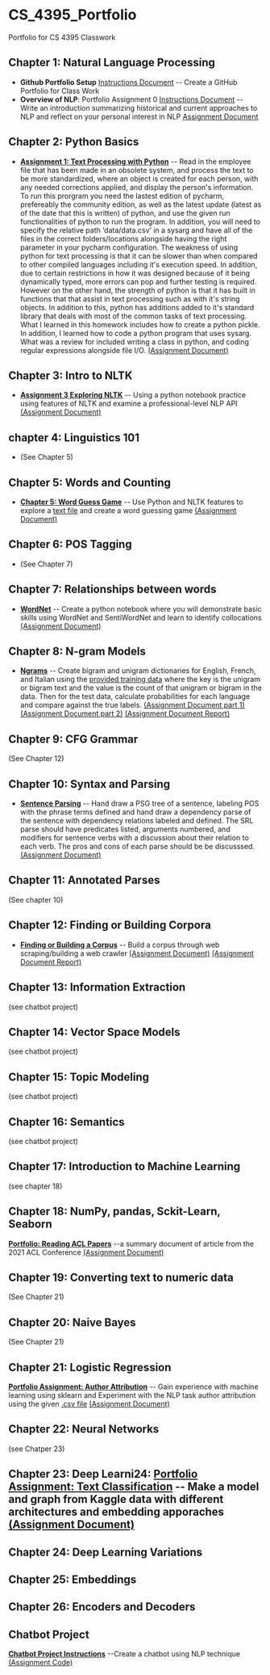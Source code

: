 # CS_4395_Portfolio

Portfolio for CS 4395 Classwork

## Chapter 1: Natural Language Processing
- **Github Portfolio Setup** [Instructions Document](https://github.com/LisaBChen/CS_4395_Portfolio/blob/main/4395_github_req.pdf) -- Create a GitHub Portfolio for Class Work 
- **Overview of NLP**: Portfolio Assignment 0 [Instructions Document](https://github.com/LisaBChen/CS_4395_Portfolio/blob/main/4395_port_hw1.pdf) -- Write an introduction summarizing historical and current approaches to NLP and reflect on your personal interest in NLP [Assignment Document](https://github.com/LisaBChen/CS_4395_Portfolio/blob/main/Overview_of_NLP.pdf)
## Chapter 2: Python Basics
- [**Assignment 1: Text Processing with Python**](https://github.com/LisaBChen/CS_4395_Portfolio/blob/main/Portfolio_Component_1.pdf) -- Read in the employee file that has been made in an obsolete system, and process the text to be more standardized, where an object is created for each person, with any needed corrections applied, and display the person's information. To run this prorgram you need the lastest edition of pycharm, prefereably the community edition, as well as the latest update (latest as of the date that this is written) of python, and use the given run functionalities of python to run the program. In addition, you will need to specify the relative path ‘data/data.csv’ in a sysarg and have all of the files in the correct folders/locations alongside having the right parameter in your pycharm configuration. The weakness of using python for text processing is that it can be slower than when compared to other compiled languages including it's execution speed. In addition, due to certain restrictions in how it was designed because of it being dynamically typed, more errors can pop and further testing is required. However on the other hand, the strength of python is that it has built in functions that that assist in text processing such as with it's string objects. In addition to this, python has additions added to it's standard library that deals with most of the common tasks of text processing. What I learned in this homework includes how to create a python pickle. In addition, I learned how to code a python program that uses sysarg. What was a review for included writing a class in python, and coding regular expressions alongside file I/O. [(Assignment Document)](https://github.com/LisaBChen/CS_4395_Portfolio/blob/main/Homework1.py) 
## Chapter 3: Intro to NLTK
- [**Assignment 3 Exploring NLTK**](https://github.com/LisaBChen/CS_4395_Portfolio/blob/main/Portfolio_Assignment_3_Exploring%20NLTK.pdf) -- Using a python notebook practice using features of NLTK and examine a professional-level NLP API [(Assignment Document)](https://github.com/LisaBChen/CS_4395_Portfolio/blob/main/Portfolio_Assignment_3_Exploring_NLTK_Homework.pdf)
## chapter 4: Linguistics 101
- (See Chapter 5)
## Chapter 5: Words and Counting
- [**Chapter 5: Word Guess Game**](https://github.com/LisaBChen/CS_4395_Portfolio/blob/main/Portfolio_Chapter_5.pdf) -- Use Python and NLTK features to explore a [text file](https://github.com/LisaBChen/CS_4395_Portfolio/blob/main/anat19.txt) and create a word guessing game [(Assignment Document)](https://github.com/LisaBChen/CS_4395_Portfolio/blob/main/4395_HW5.py)
## Chapter 6: POS Tagging
- (See Chapter 7)
## Chapter 7: Relationships between words
- [**WordNet**](https://github.com/LisaBChen/CS_4395_Portfolio/blob/main/Portfolio_Ch7_WordNet.pdf) -- Create a python notebook where you will demonstrate basic skills using WordNet and SentiWordNet and learn to identify collocations [(Assignment Document)](https://github.com/LisaBChen/CS_4395_Portfolio/blob/main/4395_HW7.pdf)
## Chapter 8: N-gram Models 
- [**Ngrams**](https://github.com/LisaBChen/CS_4395_Portfolio/blob/main/Portfolio_Ch8_N-grams.pdf) -- Create bigram and unigram dictionaries for English, French, and Italian using the [provided training data](https://github.com/LisaBChen/CS_4395_Portfolio/blob/main/ngram_files.zip) where the key is the unigram or bigram text and the value is the count of that unigram or bigram in the data. Then for the test data, calculate probabilities for each language and compare against the true labels.  [(Assignment Document part 1)](https://github.com/LisaBChen/CS_4395_Portfolio/blob/main/HW8_Part1.py) [(Assignment Document part 2)](https://github.com/LisaBChen/CS_4395_Portfolio/blob/main/HW8_Part2.py) [(Assignment Document Report)](https://github.com/LisaBChen/CS_4395_Portfolio/blob/main/HW8_Narrative.docx)
## Chapter 9: CFG Grammar 
(See Chapter 12)
## Chapter 10: Syntax and Parsing 
- [**Sentence Parsing**](https://github.com/LisaBChen/CS_4395_Portfolio/blob/main/Ch10_Sentence_Parsing.pdf) -- Hand draw a PSG tree of a sentence, labeling POS with the phrase terms defined and hand draw a dependency parse of the sentence with dependency relations labeled and defined. The SRL parse should have predicates listed, arguments numbered, and modifiers for sentence verbs with a discussion about their relation to each verb. The pros and cons of each parse should be be discusssed. [(Assignment Document)](https://github.com/LisaBChen/CS_4395_Portfolio/blob/main/homework10_cs%204395.docx) 
## Chapter 11: Annotated Parses 
(See chapter 10)
## Chapter 12: Finding or Building Corpora 
- [**Finding or Building a Corpus**](https://github.com/LisaBChen/CS_4395_Portfolio/blob/main/Portfolio%20Chapter%2012%20-%20Web%20Crawler.pdf) -- Build a corpus through web scraping/building a web crawler [(Assignment Document)](https://github.com/LisaBChen/CS_4395_Portfolio/blob/main/hw_12.py) [(Assignment Document Report)](https://github.com/LisaBChen/CS_4395_Portfolio/blob/main/HW12_Report.docx)
## Chapter 13: Information Extraction 
(see chatbot project)
## Chapter 14: Vector Space Models 
(see chatbot project)
## Chapter 15: Topic Modeling 
(see chatbot project)
## Chapter 16: Semantics 
(see chatbot project)
## Chapter 17: Introduction to Machine Learning 
(see chapter 18)
## Chapter 18: NumPy, pandas, Sckit-Learn, Seaborn 
[**Portfolio: Reading ACL Papers**](https://github.com/LisaBChen/CS_4395_Portfolio/blob/main/4395%20acl%20hw.pdf) --a summary document of article from the 2021 ACL Conference [(Assignment Document)](https://github.com/LisaBChen/CS_4395_Portfolio/blob/main/cs_4395_ACL_Paper_BZC180000.docx)
## Chapter 19: Converting text to numeric data
(See Chapter 21)
## Chapter 20: Naive Bayes 
(See Chapter 21)
## Chapter 21: Logistic Regression 
[**Portfolio Assignment: Author Attribution**](https://github.com/LisaBChen/CS_4395_Portfolio/blob/main/4395_Federalist%20Papers.pdf) -- Gain experience with machine learning using sklearn and Experiment with the NLP task author attribution using the given [.csv file](https://github.com/LisaBChen/CS_4395_Portfolio/blob/main/federalist.csv) [(Assignment Document)]()
## Chapter 22: Neural Networks 
(see Chatper 23)
## Chapter 23: Deep Learni24: [**Portfolio Assignment: Text Classification**](https://github.com/LisaBChen/CS_4395_Portfolio/blob/main/Portfolio_Text_Classification.pdf) -- Make a model and graph from Kaggle data with different architectures and embedding apporaches [(Assignment Document)]()
## Chapter 24: Deep Learning Variations 
## Chapter 25: Embeddings 
## Chapter 26: Encoders and Decoders 
## Chatbot Project
[**Chatbot Project Instructions**](https://github.com/LisaBChen/CS_4395_Portfolio/blob/main/4395_chatbot.pdf) --Create a chatbot using NLP technique [(Assignment Code)]()
